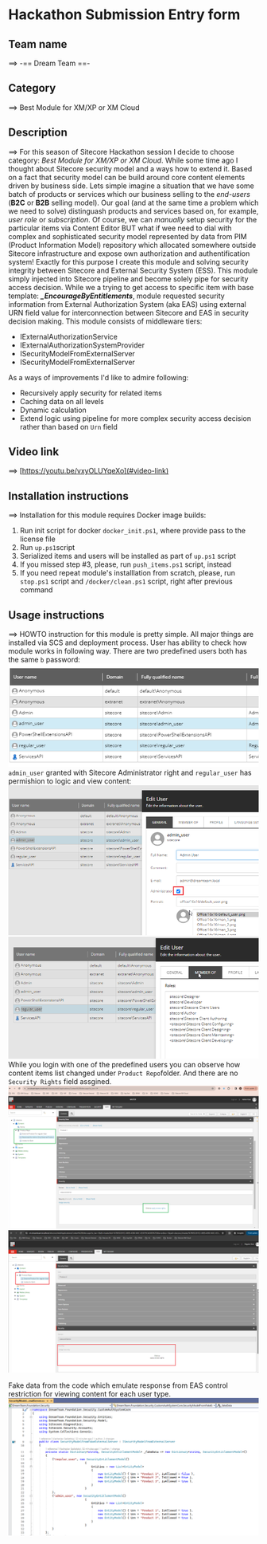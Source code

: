 
# Hackathon Submission Entry form

## Team name
⟹ -== Dream Team ==-

## Category
⟹ Best Module for XM/XP or XM Cloud

## Description
⟹ For this season of Sitecore Hackathon session I decide to choose category: *Best Module for XM/XP or XM Cloud*. While some time ago I thought about Sitecore security model and a ways how to extend it. Based on a fact that security model can be build around core content elements driven by business side. 
Lets simple imagine a situation that we have some batch of products or services which our business selling to the *end-users* (**B2C** or **B2B** selling model). Our goal (and at the same time a problem which we need to solve) distinguash products and services based on, for example, *user role* or *subscription*.
Of course, we can *manually* setup security for the particular items via Content Editor BUT what if wee need to dial with complex and sophisticated security model represented by data from PIM (Product Information Model) repository which allocated somewhere outside Sitecore infrastructure and expose own authorization and authentification system! Exactly for this purpose I create this module and solving security integrity between Sitecore and External Security System (ESS).
This module simply injected into Sitecore <authorization> pipeline and become solely pipe for security access decision. While we a trying to get access to specific item with base template: ***_EncourageByEntitlements***, module requested security information from External Authorization System (aka EAS) using external URN field value for interconnection between Sitecore and EAS in security decision making. 
This module consists of middleware tiers:
 - IExternalAuthorizationService
 - IExternalAuthorizationSystemProvider
 - ISecurityModelFromExternalServer
 - ISecurityModelFromExternalServer

As a ways of improvements I'd like to admire following:
 - Recursively apply security for related items
 - Caching data on all levels
 - Dynamic calculation
 - Extend logic using pipeline for more complex security access decision rather than based on `Urn` field


## Video link
⟹ [https://youtu.be/vxyOLUYqeXo](#video-link)

## Installation instructions
⟹ Installation for this module requires Docker image builds:

 1. Run init script for docker `docker_init.ps1`, where provide pass to the license file
 2. Run `up.ps1`script
 3. Serialized items and users will be installed as part of `up.ps1` script
 4. If you missed step #3, please, run `push_items.ps1` script, instead
 5. If you need repeat module's installlation from scratch, please, run `stop.ps1` script and `/docker/clean.ps1` script, right after previous command

## Usage instructions
⟹ HOWTO instruction for this module is pretty simple. All major things are installed via SCS and deployment process. 
User has ability to check how module works in following way. There are two predefined users both has the same `b` password:
![Predefined Users](docs/images/predefined_users.png?raw=true "Predefined Users")
`admin_user` granted with Sitecore Administrator right and `regular_user` has permishion to logic and view content:
![Admin User](docs/images/admin_user.png?raw=true "Admin User")
![Regular User](docs/images/regular_user.png?raw=true "Regular User")
While you login with one of the predefined users you can observe how content items list changed under `Product Repo`folder. And there are no `Security Rights` field assgined. 
![Admin User View](docs/images/admin_user_view.png?raw=true "Admin User View")
![Regular User View](docs/images/regular_user_view.png?raw=true "Regular User View")

Fake data from the code which emulate response from EAS control restriction for viewing content for each user type.
![Regular User View](docs/images/fake_data_from_EAS.png?raw=true "Regular User View")
